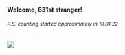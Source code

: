 #### Welcome, 631st stranger!

###### <sup>P.S. counting started approximately in 10.01.22</sup>

<img src="https://kraftwerk28.pp.ua/vcnt.png"></img>
